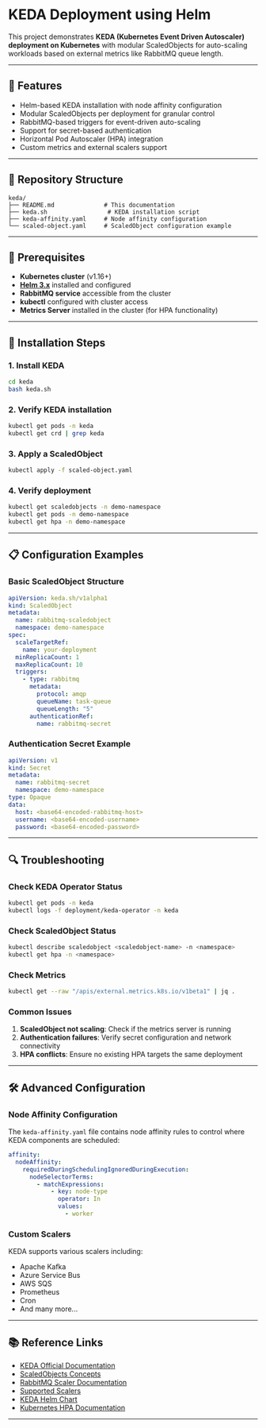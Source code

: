 # KEDA Deployment using Helm

This project demonstrates **KEDA (Kubernetes Event Driven Autoscaler) deployment on Kubernetes** with modular ScaledObjects for auto-scaling workloads based on external metrics like RabbitMQ queue length.

---

## 📌 Features

- Helm-based KEDA installation with node affinity configuration
- Modular ScaledObjects per deployment for granular control
- RabbitMQ-based triggers for event-driven auto-scaling
- Support for secret-based authentication
- Horizontal Pod Autoscaler (HPA) integration
- Custom metrics and external scalers support

---

## 📂 Repository Structure

```
keda/
├── README.md              # This documentation
├── keda.sh                 # KEDA installation script
├── keda-affinity.yaml     # Node affinity configuration
└── scaled-object.yaml     # ScaledObject configuration example
```

---

## 🔧 Prerequisites

- **Kubernetes cluster** (v1.16+)
- **[Helm 3.x](https://helm.sh/docs/intro/install/)** installed and configured
- **RabbitMQ service** accessible from the cluster
- **kubectl** configured with cluster access
- **Metrics Server** installed in the cluster (for HPA functionality)

---

## 🚀 Installation Steps

### 1. Install KEDA

```bash
cd keda
bash keda.sh
```

### 2. Verify KEDA installation

```bash
kubectl get pods -n keda
kubectl get crd | grep keda
```

### 3. Apply a ScaledObject

```bash
kubectl apply -f scaled-object.yaml
```

### 4. Verify deployment

```bash
kubectl get scaledobjects -n demo-namespace
kubectl get pods -n demo-namespace
kubectl get hpa -n demo-namespace
```

---

## 📋 Configuration Examples

### Basic ScaledObject Structure

```yaml
apiVersion: keda.sh/v1alpha1
kind: ScaledObject
metadata:
  name: rabbitmq-scaledobject
  namespace: demo-namespace
spec:
  scaleTargetRef:
    name: your-deployment
  minReplicaCount: 1
  maxReplicaCount: 10
  triggers:
    - type: rabbitmq
      metadata:
        protocol: amqp
        queueName: task-queue
        queueLength: "5"
      authenticationRef:
        name: rabbitmq-secret
```

### Authentication Secret Example

```yaml
apiVersion: v1
kind: Secret
metadata:
  name: rabbitmq-secret
  namespace: demo-namespace
type: Opaque
data:
  host: <base64-encoded-rabbitmq-host>
  username: <base64-encoded-username>
  password: <base64-encoded-password>
```

---

## 🔍 Troubleshooting

### Check KEDA Operator Status

```bash
kubectl get pods -n keda
kubectl logs -f deployment/keda-operator -n keda
```

### Check ScaledObject Status

```bash
kubectl describe scaledobject <scaledobject-name> -n <namespace>
kubectl get hpa -n <namespace>
```

### Check Metrics

```bash
kubectl get --raw "/apis/external.metrics.k8s.io/v1beta1" | jq .
```

### Common Issues

1. **ScaledObject not scaling**: Check if the metrics server is running
2. **Authentication failures**: Verify secret configuration and network connectivity
3. **HPA conflicts**: Ensure no existing HPA targets the same deployment

---

## 🛠️ Advanced Configuration

### Node Affinity Configuration

The `keda-affinity.yaml` file contains node affinity rules to control where KEDA components are scheduled:

```yaml
affinity:
  nodeAffinity:
    requiredDuringSchedulingIgnoredDuringExecution:
      nodeSelectorTerms:
        - matchExpressions:
            - key: node-type
              operator: In
              values:
                - worker
```

### Custom Scalers

KEDA supports various scalers including:

- Apache Kafka
- Azure Service Bus
- AWS SQS
- Prometheus
- Cron
- And many more...

---

## 📚 Reference Links

- [KEDA Official Documentation](https://keda.sh/)
- [ScaledObjects Concepts](https://keda.sh/docs/2.14/concepts/scaling-deployments/)
- [RabbitMQ Scaler Documentation](https://keda.sh/docs/2.14/scalers/rabbitmq-queue/)
- [Supported Scalers](https://keda.sh/docs/2.14/scalers/)
- [KEDA Helm Chart](https://artifacthub.io/packages/helm/kedacore/keda)
- [Kubernetes HPA Documentation](https://kubernetes.io/docs/tasks/run-application/horizontal-pod-autoscale/)

---
